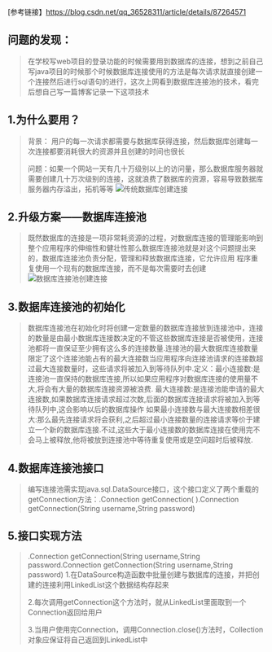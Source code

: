 [参考链接】<https://blog.csdn.net/qq_36528311/article/details/87264571>
## 问题的发现：
> 在学校写web项目的登录功能的时候需要用到数据库的连接，想到之前自己写java项目的时候那个时候数据库连接使用的方法是每次请求就直接创建一个连接然后进行sql语句的进行，这次上网看到数据库连接池的技术，看完后想自己写一篇博客记录一下这项技术

## 1.为什么要用？
> 背景：
>用户的每一次请求都需要与数据库获得连接，然后数据库创建每一次连接都要消耗很大的资源并且创建的时间也很长
>
>问题：如果一个网站一天有几十万级别以上的访问量，那么数据库服务器就需要创建几十万次级别的连接，这就浪费了数据库的资源，容易导致数据库服务器内存溢出，拓机等等
>![传统数据库创建连接](https://user-images.githubusercontent.com/73943232/158801407-917a47a7-d643-4191-b69d-829586fe6ac4.jpg)

## 2.升级方案——数据库连接池
>
>既然数据库的连接是一项非常耗资源的过程，对数据库连接的管理能影响到整个应用程序的伸缩性和健壮性那么数据库连接池就是对这个问题提出来的，数据库连接池负责分配，管理和释放数据库连接，它允许应用
程序重复使用一个现有的数据库连接，而不是每次需要时去创建
![数据库连接池创建连接](https://user-images.githubusercontent.com/73943232/158801572-273818f8-4cb3-45fa-8709-9501532fb7bb.jpg)




## 3.数据库连接池的初始化
>数据库连接池在初始化时将创建一定数量的数据库连接放到连接池中，连接的数量是由最小数据库连接数决定的不管这些数据库连接是否被使用，连接池都将一直保证至少拥有这么多的连接数量.连接池的最大数据库连接数量
限定了这个连接池能占有的最大连接数当应用程序向连接池请求的连接数超过最大连接数量时，这些请求将被加入到等待队列中.定义：最小连接数:是连接池一直保持的数据库连接,所以如果应用程序对数据库连接的使用量不大,将会有大量的数据库连接资源被浪费.
最大连接数:是连接池能申请的最大连接数,如果数据库连接请求超过次数,后面的数据库连接请求将被加入到等待队列中,这会影响以后的数据库操作
如果最小连接数与最大连接数相差很大:那么最先连接请求将会获利,之后超过最小连接数量的连接请求等价于建立一个新的数据库连接.不过,这些大于最小连接数的数据库连接在使用完不会马上被释放,他将被放到连接池中等待重复使用或是空间超时后被释放.

## 4.数据库连接池接口
>编写连接池需实现java.sql.DataSource接口，这个接口定义了两个重载的getConnection方法：.Connection getConnection( ).Connection getConnection(String username,String password)

## 5.接口实现方法
>.Connection getConnection(String username,String password.Connection getConnection(String username,String password)
> 1.在DataSource构造函数中批量创建与数据库的连接，并把创建的连接利用LinkedList这个数据结构存起来
> 
> 2.每次调用getConnection这个方法时，就从LinkedList里面取到一个Connection返回给用户
> 
> 3.当用户使用完Connection，调用Connection.close()方法时，Collection对象应保证将自己返回到LinkedList中
